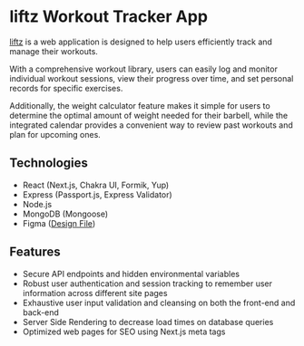 # liftz Workout Tracker App

[liftz](https://liftz-workout-tracker.vercel.app/) is a web application is designed to help users efficiently track and manage their workouts.

With a comprehensive workout library, users can easily log and monitor individual workout sessions, view their progress over time, and set personal records for specific exercises.

Additionally, the weight calculator feature makes it simple for users to determine the optimal amount of weight needed for their barbell, while the integrated calendar provides a convenient way to review past workouts and plan for upcoming ones.

## Technologies

- React (Next.js, Chakra UI, Formik, Yup)
- Express (Passport.js, Express Validator)
- Node.js
- MongoDB (Mongoose)
- Figma ([Design File](https://www.figma.com/file/muHoDdve5LBDWUNHo9OVaN/liftz?type=design&node-id=457%3A8&t=9cIH58PUL3zzY9un-1))

## Features

- Secure API endpoints and hidden environmental variables
- Robust user authentication and session tracking to remember user information across different site pages
- Exhaustive user input validation and cleansing on both the front-end and back-end
- Server Side Rendering to decrease load times on database queries
- Optimized web pages for SEO using Next.js meta tags
